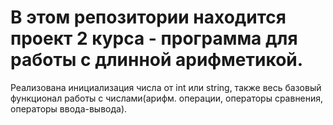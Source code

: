 # В этом репозитории находится проект 2 курса - программа для работы с длинной арифметикой.
Реализована инициализация числа от int или string, также весь базовый функционал работы с числами(арифм. операции, операторы сравнения, операторы ввода-вывода).
